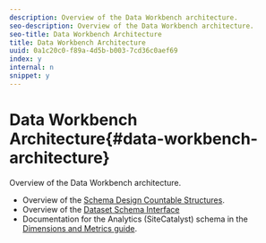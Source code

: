 ```yaml
---
description: Overview of the Data Workbench architecture.
seo-description: Overview of the Data Workbench architecture.
seo-title: Data Workbench Architecture
title: Data Workbench Architecture
uuid: 0a1c20c0-f89a-4d5b-b003-7cd36c0aef69
index: y
internal: n
snippet: y
---
```


# Data Workbench Architecture{#data-workbench-architecture}

Overview of the Data Workbench architecture.

* Overview of the [Schema Design Countable Structures](../../../home/dwb-implement-overview/dwb-implement-architecture/dwb-implement-arch-countable.md#concept-9b8b9c5e0f7341699e14bb9e3be56a51). 
* Overview of the [Dataset Schema Interface](https://marketing.adobe.com/resources/help/en_US/insight/client/c_dtst_sch_intrf.html) 
* Documentation for the Analytics (SiteCatalyst) schema in the [Dimensions and Metrics guide](https://marketing.adobe.com/resources/help/en_US/insight/insight_sc_implementation.pdf).

